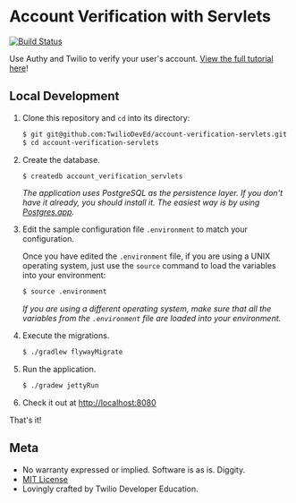 # Account Verification with Servlets

[![Build Status](https://travis-ci.org/TwilioDevEd/account-verification-servlets.svg?branch=master)](https://travis-ci.org/TwilioDevEd/account-verification-servlets)

Use Authy and Twilio to verify your user's account. [View the full tutorial here](https://www.twilio.com/docs/tutorials/walkthrough/account-verification/java/servlets)!

## Local Development

1. Clone this repository and `cd` into its directory:
   ```bash
   $ git git@github.com:TwilioDevEd/account-verification-servlets.git
   $ cd account-verification-servlets
   ```

2. Create the database.
   ```bash
   $ createdb account_verification_servlets
   ```

   _The application uses PostgreSQL as the persistence layer. If you
   don't have it already, you should install it. The easiest way is by
   using [Postgres.app](http://postgresapp.com/)._

3. Edit the sample configuration file `.environment` to match your configuration.

   Once you have edited the `.environment` file, if you are using a UNIX operating system,
   just use the `source` command to load the variables into your environment:

   ```bash
   $ source .environment
   ```

   _If you are using a different operating system, make sure that all the
   variables from the `.environment` file are loaded into your environment._

4. Execute the migrations.
   ```bash
   $ ./gradlew flywayMigrate
   ```

5. Run the application.
   ```bash
   $ ./gradew jettyRun
   ```

6. Check it out at [http://localhost:8080](http://localhost:8080)

That's it!

## Meta

* No warranty expressed or implied. Software is as is. Diggity.
* [MIT License](http://www.opensource.org/licenses/mit-license.html)
* Lovingly crafted by Twilio Developer Education.
